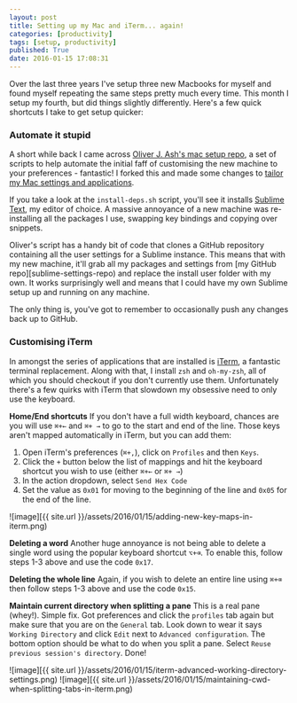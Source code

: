 ```yaml
---
layout: post
title: Setting up my Mac and iTerm... again!
categories: [productivity]
tags: [setup, productivity]
published: True
date: 2016-01-15 17:08:31
---
```


Over the last three years I've setup three new Macbooks for myself and found myself repeating the same steps pretty much every time. This month I setup my fourth, but did things slightly differently. Here's a few quick shortcuts I take to get setup quicker:

### Automate it stupid

A short while back I came across [Oliver J. Ash's mac setup repo][ollies-twitter], a set of scripts to help automate the initial faff of customising the new machine to your preferences - fantastic! I forked this and made some changes to [tailor my Mac settings and applications][my-setup-repo].

If you take a look at the `install-deps.sh` script, you'll see it installs [Sublime Text][sublime], my editor of choice. A massive annoyance of a new machine was re-installing all the packages I use, swapping key bindings and copying over snippets.

Oliver's script has a handy bit of code that clones a GitHub repository containing all the user settings for a Sublime instance. This means that with my new machine, it'll grab all my packages and settings from [my GitHub repo][sublime-settings-repo) and replace the install user folder with my own. It works surprisingly well and means that I could have my own Sublime setup up and running on any machine.

The only thing is, you've got to remember to occasionally push any changes back up to GitHub.

### Customising iTerm

In amongst the series of applications that are installed is [iTerm][iterm], a fantastic terminal replacement. Along with that, I install `zsh` and `oh-my-zsh`, all of which you should checkout if you don't currently use them. Unfortunately there's a few quirks with iTerm that slowdown my obsessive need to only use the keyboard.

**Home/End shortcuts**
If you don't have a full width keyboard, chances are you will use `⌘+←` and `⌘+ →` to go to the start and end of the line. Those keys aren't mapped automatically in iTerm, but you can add them:

1. Open iTerm's preferences (`⌘+,`), click on `Profiles` and then `Keys`.
2. Click the `+` button below the list of mappings and hit the keyboard shortcut you wish to use (either `⌘+←` or `⌘+ →`)
3. In the action dropdown, select `Send Hex Code`
4. Set the value as `0x01` for moving to the beginning of the line and `0x05` for the end of the line.

![image][{{ site.url }}/assets/2016/01/15/adding-new-key-maps-in-iterm.png)

**Deleting a word**
Another huge annoyance is not being able to delete a single word using the popular keyboard shortcut `⌥+⌫`. To enable this, follow steps 1-3 above and use the code `0x17`.

**Deleting the whole line**
Again, if you wish to delete an entire line using `⌘+⌫` then follow steps 1-3 above and use the code `0x15`.

**Maintain current directory when splitting a pane**
This is a real pane (whey!). Simple fix. Got preferences and click the `profiles` tab again but make sure that you are on the `General` tab. Look down to wear it says `Working Directory` and click `Edit` next to `Advanced configuration`. The bottom option should be what to do when you split a pane. Select `Reuse previous session's directory`. Done!

![image][{{ site.url }}/assets/2016/01/15/iterm-advanced-working-directory-settings.png)
![image][{{ site.url }}/assets/2016/01/15/maintaining-cwd-when-splitting-tabs-in-iterm.png)

[ollies-twitter]: https://twitter.com/OliverJAsh
[my-setup-repo]: https://github.com/hollandben/mac-setup
[sublime]: http://www.sublimetext.com/3

[sublime-settings-repo]: https://github.com/hollandben/sublime-settings
[iterm]: https://www.iterm2.com/
